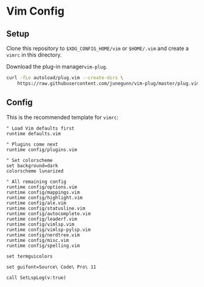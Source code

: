 # Vim Config

## Setup

Clone this repository to `$XDG_CONFIG_HOME/vim` or `$HOME/.vim`
and create a `vimrc` in this directory.

Download the plug-in manager`vim-plug`.

```bash
curl -fLo autoload/plug.vim --create-dirs \
    https://raw.githubusercontent.com/junegunn/vim-plug/master/plug.vim
```

## Config

This is the recommended template for `vimrc`:

```vim
" Load Vim defaults first
runtime defaults.vim

" Plugins come next
runtime config/plugins.vim

" Set colorscheme
set background=dark
colorscheme lunarized

" All remaining config
runtime config/options.vim
runtime config/mappings.vim
runtime config/highlight.vim
runtime config/ale.vim
runtime config/statusline.vim
runtime config/autocomplete.vim
runtime config/leaderf.vim
runtime config/vimlsp.vim
runtime config/vimlsp-pylsp.vim
runtime config/nerdtree.vim
runtime config/misc.vim
runtime config/spelling.vim

set termguicolors

set guifont=Source\ Code\ Pro\ 11

call SetLspLog(v:true)
```
